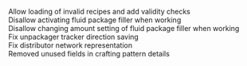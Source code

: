 Allow loading of invalid recipes and add validity checks  
Disallow activating fluid package filler when working  
Disallow changing amount setting of fluid package filler when working  
Fix unpackager tracker direction saving  
Fix distributor network representation  
Removed unused fields in crafting pattern details  
